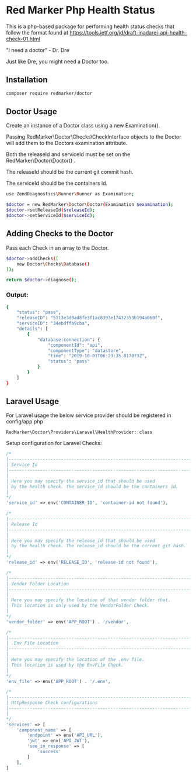 # Red Marker Php Health Status

This is a php-based package for performing health status checks that follow the format found  at https://tools.ietf.org/id/draft-inadarei-api-health-check-01.html

"I need a doctor" - Dr. Dre

Just like Dre, you might need a Doctor too.

## Installation

``` bash
composer require redmarker/doctor
```

## Doctor Usage

Create an instance of a Doctor class using a new Examination(). 

Passing RedMarker\Doctor\Checks\CheckInterface objects to the Doctor will add them to the Doctors examination attribute.

Both the releaseId and serviceId must be set on the RedMarker\Doctor\Doctor() .

The releaseId should be the current git commit hash.

The serviceId should be the containers id.

``` bash
use ZendDiagnostics\Runner\Runner as Examination;

$doctor = new RedMarker\Doctor\Doctor(Examination $examination);
$doctor->setReleaseId($releaseId);
$doctor->setServiceId($serviceId);
```

## Adding Checks to the Doctor

Pass each Check in an array to the Doctor.

``` bash
$doctor->addChecks([ 
    new Doctor\Checks\Database()
]);

return $doctor->diagnose();
```

### Output:
``` bash
{
    "status": "pass",
    "releaseID": "5113e3d0ad8fe3f1ac8393e17432353b194a060f",
    "serviceID": "34ebdffa9cba",
    "details": [
        {
            "database:connection": {
                "componentId": "api",
                "componentType": "datastore",
                "time": "2019-10-01T06:23:35.817073Z",
                "status": "pass"
            }
        }
    ]
}
```
## Laravel Usage

For Laravel usage the below service provider should be registered in config/app.php

```
RedMarker\Doctor\Providers\Laravel\HealthProvider::class
```

Setup configuration for Laravel Checks:

```php
/*
|--------------------------------------------------------------------------
| Service Id
|--------------------------------------------------------------------------
|
| Here you may specify the service_id that should be used
| by the health check. The service_id should be the containers id.
|
*/
'service_id' => env('CONTAINER_ID', 'container-id not found'),

/*
|--------------------------------------------------------------------------
| Release Id
|--------------------------------------------------------------------------
|
| Here you may specify the release_id that should be used
| by the health check. The release_id should be the current git hash.
|
*/
'release_id' => env('RELEASE_ID', 'release-id not found'),

/*
|--------------------------------------------------------------------------
| Vendor Folder Location
|--------------------------------------------------------------------------
|
| Here you may specify the location of that vendor folder that.
| This location is only used by the VendorFolder Check.
|
*/
'vendor_folder' => env('APP_ROOT') . '/vendor',

/*
|--------------------------------------------------------------------------
| .Env File Location
|--------------------------------------------------------------------------
|
| Here you may specify the location of the .env file.
| This location is used by the EnvFile Check.
|
*/
'env_file' => env('APP_ROOT') . '/.env',

/*
|--------------------------------------------------------------------------
| HttpResponse Check configurations
|--------------------------------------------------------------------------
|
*/
'services' => [
    'component_name' => [
        'endpoint' => env('API_URL'),
        'jwt' => env('API_JWT'),
        'see_in_response' => [
            'success'
        ]
    ],
]
```

